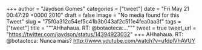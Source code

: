 
+++
author = "Jaydson Gomes"
categories = ["tweet"]
date = "Fri May 21 00:47:29 +0000 2010"
draft = false
image = "No media found for this Tweet"
slug = "75f0a312c54ef5c41b3b043af2c511e4fea0aa3f"
tags = ["tweet"]
title = """AHhahaua. RT: @botaoteca:..."""
tweet = true
tweet_url = "https://twitter.com/jaydson/status/14394923032"
+++
AHhahaua. RT: @botaoteca: Nunca mais? http://www.youtube.com/watch?v=ufdplVhAVUY
